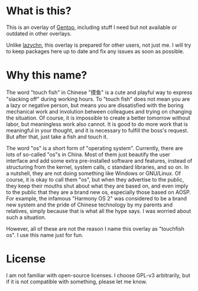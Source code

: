 # What is this?

This is an overlay of [Gentoo](https://www.gentoo.org/), including stuff I need but not available or outdated in other
overlays.

Unlike [lazychn](https://github.com/CHN-beta/lazychn), this overlay is prepared for other users, not just me.
I will try to keep packages here up to date and fix any issues as soon as possible.

# Why this name?

The word "touch fish" in Chinese "摸鱼" is a cute and playful way to express "slacking off" during working hours.
To "touch fish" does not mean you are a lazy or negative person, but means you are dissatisfied with the boring
mechanical work and involution between colleagues and trying on changing the situation.
Of course, it is impossible to create a better tomorrow without labor, but meaningless work also cannot.
It is good to do more work that is meaningful in your thought, and it is necessary to fulfill the boss's request.
But after that, just take a fish and touch it.

The word "os" is a short form of "operating system".
Currently, there are lots of so-called "os"s in China.
Most of them just beautify the user interface and add some extra pre-installed software and features, instead of
structuring from the kernel, system calls, c standard libraries, and so on.
In a nutshell, they are not doing something like Windows or GNU/Linux.
Of course, it is okay to call them "os", but when they advertise to the public, they keep their mouths shut about what
they are based on, and even imply to the public that they are a brand new os, especially those based on AOSP.
For example, the infamous "Harmony OS 2" was considered to be a brand new system and the pride of Chinese technology by
my parents and relatives, simply because that is what all the hype says.
I was worried about such a situation.

However, all of these are not the reason I name this overlay as "touchfish os". I use this name just for fun.

# License

I am not familiar with open-source licenses.
I choose GPL-v3 arbitrarily, but if it is not compatible with something, please let me know.
